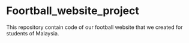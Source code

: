 # Foortball_website_project
This repository contain code of our football website that we created for students of Malaysia. 
